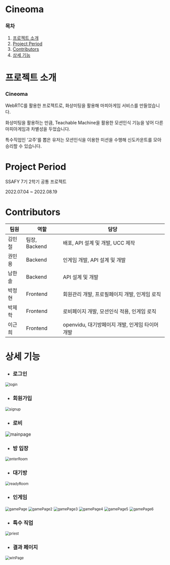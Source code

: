 # Cineoma



### 목차

1. [프로젝트 소개](#프로젝트-소개)
2. [Project Period](#project-period)
3. [Contributors](#contributors)
4. [상세 기능](#상세-기능)







# 프로젝트 소개

### Cineoma

WebRTC를 활용한 프로젝트로, 화상미팅을 활용해 마피아게임 서비스를 만들었습니다. 

화상미팅을 활용하는 만큼, Teachable Machine을 활용한 모션인식 기능을 넣어 다른 마피아게임과 차별성을 두었습니다.

특수직업인 ‘교주’를 뽑은 유저는 모션인식을 이용한 미션을 수행해 신도카운트를 모아 승리할 수 있습니다.





# Project Period

SSAFY 7기 2학기 공통 프로젝트

2022.07.04 ~ 2022.08.19





# Contributors

| 팀원   | 역할          | 담당                                            |
| ------ | ------------- | ----------------------------------------------- |
| 김민철 | 팀장, Backend | 배포, API 설계 및 개발, UCC 제작                |
| 권민용 | Backend       | 인게임 개발, API 설계 및 개발                   |
| 남한솔 | Backend       | API 설계 및 개발                                |
| 박정현 | Frontend      | 회원관리 개발, 프로필페이지 개발, 인게임 로직   |
| 박제학 | Frontend      | 로비페이지 개발, 모션인식 적용, 인게임 로직     |
| 이근희 | Frontend      | openvidu, 대기방페이지 개발, 인게임 타이머 개발 |





# 상세 기능

- ### 로그인

<img src="README.assets/login.png" alt="login" style="zoom: 80%;" />

- ### 회원가입

<img src="README.assets/signup.png" alt="signup" style="zoom:80%;" />

- ### 로비

![mainpage](README.assets/mainpage.png)

- ### 방 입장

<img src="README.assets/enterRoom.png" alt="enterRoom" style="zoom:80%;" />

- ### 대기방

<img src="README.assets/readyRoom.png" alt="readyRoom" style="zoom:80%;" />

- ### 인게임

<img src="README.assets/gamePage.png" alt="gamePage" style="zoom:80%;" />

<img src="README.assets/gamePage2.png" alt="gamePage2" style="zoom:80%;" />

<img src="README.assets/gamePage3.png" alt="gamePage3" style="zoom:80%;" />

<img src="README.assets/gamePage4.png" alt="gamePage4" style="zoom:80%;" />

<img src="README.assets/gamePage5.png" alt="gamePage5" style="zoom:80%;" />

<img src="README.assets/gamePage6.png" alt="gamePage6" style="zoom:80%;" />

- ### 특수 직업

<img src="README.assets/priest.png" alt="priest" style="zoom:80%;" />

- ### 결과 페이지

<img src="README.assets/winPage.png" alt="winPage" style="zoom:80%;" />
